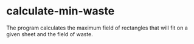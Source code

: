 # calculate-min-waste
The program calculates the maximum field 
of rectangles that will fit on a given sheet 
 and the field of waste.